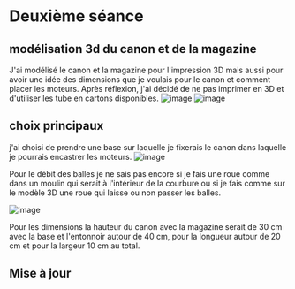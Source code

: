 #   Deuxième séance

## modélisation 3d du canon et de la magazine

J'ai modélisé le canon et la magazine pour l'impression 3D mais aussi pour avoir une idée des dimensions que je voulais pour le canon et comment placer les moteurs.
Après réflexion, j'ai décidé de ne pas imprimer en 3D et d'utiliser les tube en cartons disponibles.
![image](https://user-images.githubusercontent.com/94244345/146359386-8fd140cb-6fc7-4924-aa9e-cc759592a416.png)
![image](https://user-images.githubusercontent.com/94244345/146359684-5372a946-9544-4587-b51b-a307b02737eb.png)

## choix principaux
j'ai choisi de prendre une base sur laquelle je fixerais le canon dans laquelle je pourrais encastrer les moteurs. 
![image](https://user-images.githubusercontent.com/94244345/146362823-c8c7280d-1b9e-4f32-bd11-9347517e3a75.png)

Pour le débit des balles je ne sais pas encore si je fais une roue comme dans un moulin qui serait à l'intérieur de la courbure ou si je fais comme sur le modèle 3D une roue qui laisse ou non passer les balles.

![image](https://user-images.githubusercontent.com/94244345/146360195-5a33505c-6173-4d7e-8df7-cadbd3835c2c.png)

Pour les dimensions la hauteur du canon avec la magazine serait de 30 cm avec la base et l'entonnoir autour de 40 cm, pour la longueur autour de 20 cm et pour la largeur 10 cm au total. 


## Mise à jour
